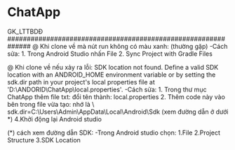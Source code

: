 # ChatApp
GK_LTTBDĐ
##############################################################
@ Khi clone về mà nút run không có màu xanh: (thường gặp)
  -Cách sửa:
    1. Trong Android Studio nhấn File
    2. Sync Project with Gradle Files

  
@ Khi clone về nếu xảy ra lỗi: SDK location not found. Define a valid SDK location with an ANDROID_HOME environment variable or by setting the sdk.dir path in your project's local properties file at 'D:\ANDORID\ChatApp\local.properties'.
  -Cách sửa: 
    1. Trong thư mục ChatApp thêm file txt: đổi tên thành: local.properties
    2. Thêm code này vào bên trong file vừa tạo: nhớ là \\ 
        sdk.dir=C\:\\Users\\Admin\\AppData\\Local\\Android\\Sdk (xem đường dẫn ở dưới *)
    4.Khởi động lại Android studio

(*) cách xem đường dẫn SDK:
  -Trong Android studio chọn:
    1.File
    2.Project Structure
    3.SDK Location
  
